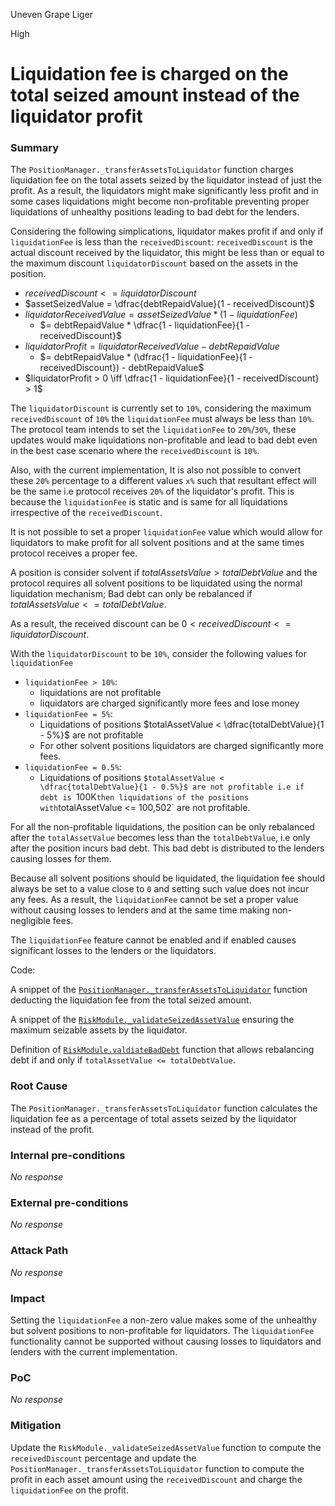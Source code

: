 Uneven Grape Liger

High

# Liquidation fee is charged on the total seized amount instead of the liquidator profit

### Summary

The `PositionManager._transferAssetsToLiquidator` function charges liquidation fee on the total assets seized by the liquidator instead of just the profit. As a result, the liquidators might make significantly less profit and in some cases liquidations might become non-profitable preventing proper liquidations of unhealthy positions leading to bad debt for the lenders.

Considering the following simplications, liquidator makes profit if and only if `liquidationFee` is less than the `receivedDiscount`: `receivedDiscount` is the actual discount received by the liquidator, this might be less than or equal to the maximum discount `liquidatorDiscount` based on the assets in the position.


- $receivedDiscount <= liquidatorDiscount$
- $assetSeizedValue = \dfrac{debtRepaidValue}{1 - receivedDiscount}$
- $liquidatorReceivedValue = assetSeizedValue * (1 - liquidationFee)$ 
    - $= debtRepaidValue *  \dfrac{1 - liquidationFee}{1 - receivedDiscount}$
- $liquidatorProfit = liquidatorReceivedValue - debtRepaidValue$
    - $= debtRepaidValue * (\dfrac{1 - liquidationFee}{1 - receivedDiscount}) - debtRepaidValue$
- $liquidatorProfit > 0 \iff \dfrac{1 - liquidationFee}{1 - receivedDiscount} > 1$

The `liquidatorDiscount` is currently set to `10%`, considering the maximum `receivedDiscount` of `10%` the `liquidationFee` must always be less than `10%`. The protocol team intends to set the `liquidationFee` to  `20%`/`30%`, these updates would make liquidations non-profitable and lead to bad debt even in the best case scenario where the `receivedDiscount` is `10%`.

Also, with the current implementation, It is also not possible to convert these `20%` percentage to a different values `x%` such that resultant effect will be the same i.e protocol receives `20%` of the liquidator's profit. This is because the `liquidationFee` is static and is same for all liquidations irrespective of the `receivedDiscount`.

It is not possible to set a proper `liquidationFee` value which would allow for liquidators to make profit for all solvent positions and at the same times protocol receives a proper fee.

A position is consider solvent if $totalAssetsValue > totalDebtValue$ and the protocol requires all solvent positions to be liquidated using the normal liquidation mechanism; Bad debt can only be rebalanced if $totalAssetsValue <= totalDebtValue$.

As a result, the received discount can be $0 < receivedDiscount <= liquidatorDiscount$.

With the `liquidatorDiscount` to be `10%`, consider the following values for `liquidationFee`

- `liquidationFee > 10%`: 
    - liquidations are not profitable
    - liquidators are charged significantly more fees and lose money
- `liquidationFee = 5%`: 
    - Liquidations of positions $totalAssetValue < \dfrac{totalDebtValue}{1 - 5%}$ are not profitable
    - For other solvent positions liquidators are charged significantly more fees.
- `liquidationFee = 0.5%`: 
    - Liquidations of positions `$totalAssetValue < \dfrac{totalDebtValue}{1 - 0.5%}$ are not profitable i.e if debt is `100K` then liquidations of the positions with `totalAssetValue <= 100,502` are not profitable.

For all the non-profitable liquidations, the position can be only rebalanced after the `totalAssetValue` becomes less than the `totalDebtValue`, i.e only after the position incurs bad debt. This bad debt is distributed to the lenders causing losses for them.

Because all solvent positions should be liquidated, the liquidation fee should always be set to a value close to `0` and setting such value does not incur any fees. As a result, the `liquidationFee` cannot be set a proper value without causing losses to lenders and at the same time making non-negligible fees.

The `liquidationFee` feature cannot be enabled and if enabled causes significant losses to the lenders or the liquidators. 


Code:

A snippet of the [`PositionManager._transferAssetsToLiquidator`](https://github.com/sherlock-audit/2024-08-sentiment-v2/blob/main/protocol-v2/src/PositionManager.sol#L476-L480) function deducting the liquidation fee from the total seized amount.

A snippet of the [`RiskModule._validateSeizedAssetValue`](https://github.com/sherlock-audit/2024-08-sentiment-v2/blob/main/protocol-v2/src/RiskModule.sol#L156-L159) ensuring the maximum seizable assets by the liquidator.

Definition of [`RiskModule.valdiateBadDebt`](https://github.com/sherlock-audit/2024-08-sentiment-v2/blob/main/protocol-v2/src/RiskModule.sol#L123-L127) function that allows rebalancing debt if and only if `totalAssetValue <= totalDebtValue`.


### Root Cause

The `PositionManager._transferAssetsToLiquidator` function calculates the liquidation fee as a percentage of total assets seized by the liquidator instead of the profit.

### Internal pre-conditions

_No response_

### External pre-conditions

_No response_

### Attack Path

_No response_

### Impact

Setting the `liquidationFee` a non-zero value makes some of the unhealthy but solvent positions to non-profitable for liquidators. The `liquidationFee` functionality cannot be supported without causing losses to liquidators and lenders with the current implementation.

### PoC

_No response_

### Mitigation

Update the `RiskModule._validateSeizedAssetValue` function to compute the `receivedDiscount` percentage and update the `PositionManager._transferAssetsToLiquidator` function to compute the profit in each asset amount using the `receivedDiscount` and charge the `liquidationFee` on the profit. 